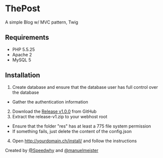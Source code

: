 # ThePost

A simple Blog w/ MVC pattern, Twig

## Requirements
* PHP 5.5.25
* Apache 2
* MySQL 5

## Installation
1. Create database and ensure that the database user has full control over the database
  * Gather the authentication information
2. Download the [Release v1.0.0](https://github.com/ICT-BBC/inf-stube14-thepost/releases/download/v1.0.0/release-v1.zip) from GitHub
3. Extract the release-v1.zip to your webhost root
  * Ensure that the folder "res" has at least a 775 file system permission
  * If something fails, just delete the content of the config.json
4. Open http://yourdomain.ch/install/ and follow the instructions


Created by [@Speedwhy](https://github.com/Speedwhy) and [@manuelmeister](https://github.com/manuelmeister)
